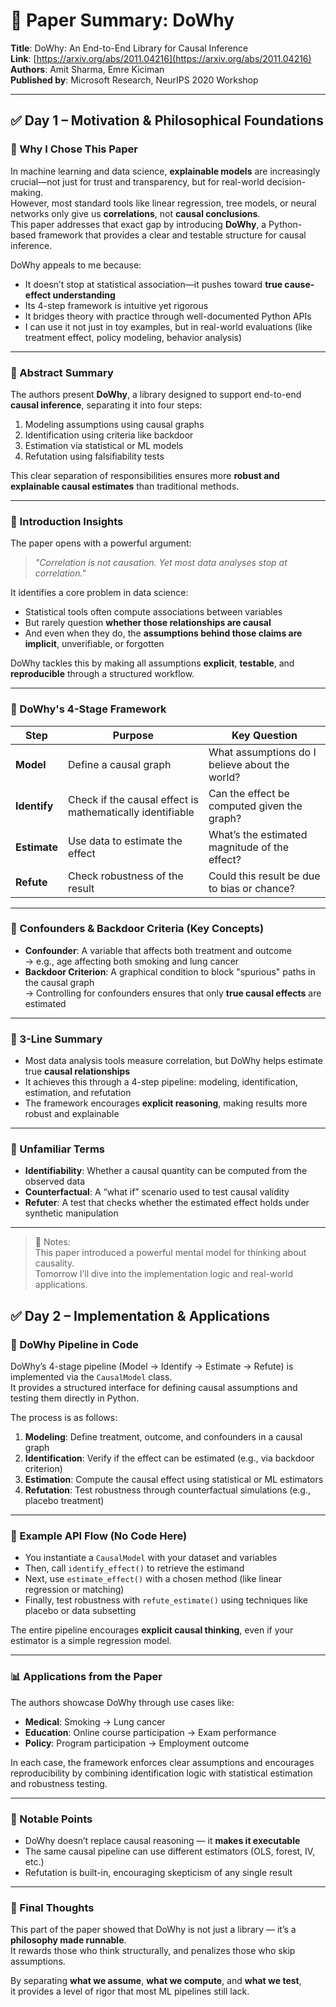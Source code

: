 # 📄 Paper Summary: DoWhy

**Title**: DoWhy: An End-to-End Library for Causal Inference  
**Link**: [https://arxiv.org/abs/2011.04216](https://arxiv.org/abs/2011.04216)  
**Authors**: Amit Sharma, Emre Kiciman  
**Published by**: Microsoft Research, NeurIPS 2020 Workshop

---

## ✅ Day 1 – Motivation & Philosophical Foundations

### 📌 Why I Chose This Paper

In machine learning and data science, **explainable models** are increasingly crucial—not just for trust and transparency, but for real-world decision-making.  
However, most standard tools like linear regression, tree models, or neural networks only give us **correlations**, not **causal conclusions**.  
This paper addresses that exact gap by introducing **DoWhy**, a Python-based framework that provides a clear and testable structure for causal inference.

DoWhy appeals to me because:
- It doesn’t stop at statistical association—it pushes toward **true cause-effect understanding**  
- Its 4-step framework is intuitive yet rigorous  
- It bridges theory with practice through well-documented Python APIs  
- I can use it not just in toy examples, but in real-world evaluations (like treatment effect, policy modeling, behavior analysis)

---

### 📌 Abstract Summary

The authors present **DoWhy**, a library designed to support end-to-end **causal inference**, separating it into four steps:  
1) Modeling assumptions using causal graphs  
2) Identification using criteria like backdoor  
3) Estimation via statistical or ML models  
4) Refutation using falsifiability tests

This clear separation of responsibilities ensures more **robust and explainable causal estimates** than traditional methods.

---

### 📌 Introduction Insights

The paper opens with a powerful argument:  
> *"Correlation is not causation. Yet most data analyses stop at correlation."*

It identifies a core problem in data science:  
- Statistical tools often compute associations between variables  
- But rarely question **whether those relationships are causal**  
- And even when they do, the **assumptions behind those claims are implicit**, unverifiable, or forgotten

DoWhy tackles this by making all assumptions **explicit**, **testable**, and **reproducible** through a structured workflow.

---

### 📌 DoWhy's 4-Stage Framework

| Step | Purpose | Key Question |
|------|---------|--------------|
| **Model** | Define a causal graph | What assumptions do I believe about the world? |
| **Identify** | Check if the causal effect is mathematically identifiable | Can the effect be computed given the graph? |
| **Estimate** | Use data to estimate the effect | What’s the estimated magnitude of the effect? |
| **Refute** | Check robustness of the result | Could this result be due to bias or chance? |

---

### 📌 Confounders & Backdoor Criteria (Key Concepts)

- **Confounder**: A variable that affects both treatment and outcome  
  → e.g., age affecting both smoking and lung cancer  
- **Backdoor Criterion**: A graphical condition to block "spurious" paths in the causal graph  
  → Controlling for confounders ensures that only **true causal effects** are estimated

---

### 📌 3-Line Summary

- Most data analysis tools measure correlation, but DoWhy helps estimate true **causal relationships**  
- It achieves this through a 4-step pipeline: modeling, identification, estimation, and refutation  
- The framework encourages **explicit reasoning**, making results more robust and explainable

---

### 📌 Unfamiliar Terms

- **Identifiability**: Whether a causal quantity can be computed from the observed data  
- **Counterfactual**: A “what if” scenario used to test causal validity  
- **Refuter**: A test that checks whether the estimated effect holds under synthetic manipulation

---

> 📝 Notes:  
> This paper introduced a powerful mental model for thinking about causality.  
> Tomorrow I’ll dive into the implementation logic and real-world applications.

## ✅ Day 2 – Implementation & Applications

### 📌 DoWhy Pipeline in Code

DoWhy’s 4-stage pipeline (Model → Identify → Estimate → Refute) is implemented via the `CausalModel` class.  
It provides a structured interface for defining causal assumptions and testing them directly in Python.

The process is as follows:
1. **Modeling**: Define treatment, outcome, and confounders in a causal graph  
2. **Identification**: Verify if the effect can be estimated (e.g., via backdoor criterion)  
3. **Estimation**: Compute the causal effect using statistical or ML estimators  
4. **Refutation**: Test robustness through counterfactual simulations (e.g., placebo treatment)

---

### 📌 Example API Flow (No Code Here)

- You instantiate a `CausalModel` with your dataset and variables  
- Then, call `identify_effect()` to retrieve the estimand  
- Next, use `estimate_effect()` with a chosen method (like linear regression or matching)  
- Finally, test robustness with `refute_estimate()` using techniques like placebo or data subsetting

The entire pipeline encourages **explicit causal thinking**, even if your estimator is a simple regression model.

---

### 📊 Applications from the Paper

The authors showcase DoWhy through use cases like:
- **Medical**: Smoking → Lung cancer  
- **Education**: Online course participation → Exam performance  
- **Policy**: Program participation → Employment outcome

In each case, the framework enforces clear assumptions and encourages reproducibility by combining identification logic with statistical estimation and robustness testing.

---

### 📌 Notable Points

- DoWhy doesn’t replace causal reasoning — it **makes it executable**  
- The same causal pipeline can use different estimators (OLS, forest, IV, etc.)  
- Refutation is built-in, encouraging skepticism of any single result

---

### 🧠 Final Thoughts

This part of the paper showed that DoWhy is not just a library — it’s a **philosophy made runnable**.  
It rewards those who think structurally, and penalizes those who skip assumptions.

By separating **what we assume**, **what we compute**, and **what we test**,  
it provides a level of rigor that most ML pipelines still lack.
